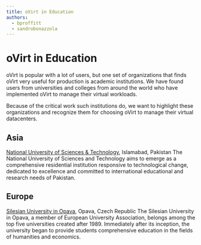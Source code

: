 ```yaml
---
title: oVirt in Education
authors:
  - bproffitt
  - sandrobonazzola
---
```



# oVirt in Education

oVirt is popular with a lot of users, but one set of organizations that finds oVirt very useful for production is academic institutions.
We have found users from universities and colleges from around the world who have implemented oVirt to manage their virtual workloads.

Because of the critical work such institutions do, we want to highlight these organizations and recognize them for choosing oVirt to manage their virtual datacenters.

## Asia

[National University of Sciences & Technology](https://nust.edu.pk/), Islamabad, Pakistan
The National University of Sciences and Technology aims to emerge as a comprehensive residential institution responsive to technological change,
dedicated to excellence and committed to international educational and research needs of Pakistan.

## Europe

[Silesian University in Opava](//www.slu.cz/slu/en), Opava, Czech Republic
The Silesian University in Opava, a member of European University Association, belongs among the top five universities created after 1989.
Immediately after its inception, the university began to provide students comprehensive education in the fields of humanities and economics.

